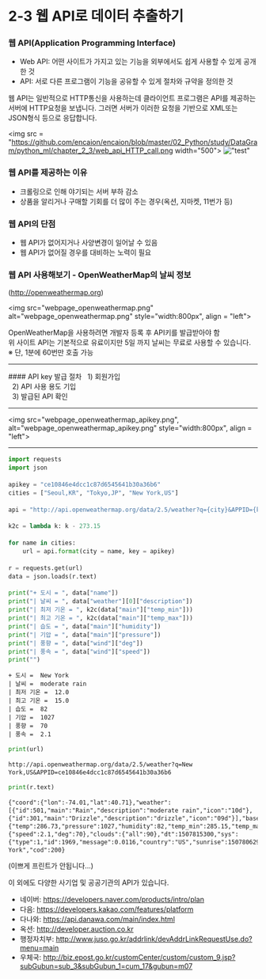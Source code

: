 
# 2-3 웹 API로 데이터 추출하기

### 웹 API(Application Programming Interface)

  - Web API: 어떤 사이트가 가지고 있는 기능을 외부에서도 쉽게 사용할 수 있게 공개한 것
  - API: 서로 다른 프로그램이 기능을 공유할 수 있게 절차와 규약을 정의한 것

웹 API는 일반적으로 HTTP통신을 사용하는데 클라이언트 프로그램은 API를 제공하는 서버에 HTTP요청을 보냅니다. 그러면 서버가 이러한 요청을 기반으로 XML또는 JSON형식 등으로 응답합니다.

<img src = "https://github.com/encaion/encaion/blob/master/02_Python/study/DataGram/python_ml/chapter_2_3/web_api_HTTP_call.png width="500">
!["test"](https://github.com/encaion/encaion/blob/master/02_Python/study/DataGram/python_ml/chapter_2_3/web_api_HTTP_call.png)


### 웹 API를 제공하는 이유
 - 크롤링으로 인해 야기되는 서버 부하 감소
 - 상품을 알리거나 구매할 기회를 더 많이 주는 경우(옥션, 지마켓, 11번가 등)

### 웹 API의 단점
 - 웹 API가 없어지거나 사양변경이 일어날 수 있음
 - 웹 API가 없어질 경우를 대비하는 노력이 필요

### 웹 API 사용해보기 - OpenWeatherMap의 날씨 정보

(http://openweathermap.org)

<img src="webpage_openweathermap.png" alt="webpage_openweathermap.png" style="width:800px", align = "left">

OpenWeatherMap을 사용하려면 개발자 등록 후 API키를 발급받아야 함<br>
위 사이트 API는 기본적으로 유료이지만 5일 까지 날씨는 무료로 사용할 수 있습니다. <br>
 ※ 단, 1분에 60번만 호출 가능

<hr>
#### API key 발급 절차
&nbsp; 1) 회원가입<br>
&nbsp; 2) API 사용 용도 기입<br>
&nbsp; 3) 발급된 API 확인<br>
<hr>

<img src="webpage_openweathermap_apikey.png", alt="webpage_openweathermap_apikey.png" style="width:800px", align = "left">

<hr>


```python
import requests
import json

apikey = "ce10846e4dcc1c87d6545641b30a36b6"
cities = ["Seoul,KR", "Tokyo,JP", "New York,US"]

api = "http://api.openweathermap.org/data/2.5/weather?q={city}&APPID={key}"

k2c = lambda k: k - 273.15

for name in cities:
    url = api.format(city = name, key = apikey)
    
r = requests.get(url)
data = json.loads(r.text)

print("+ 도시 = ", data["name"])
print("| 날씨 = ", data["weather"][0]["description"])
print("| 최저 기온 = ", k2c(data["main"]["temp_min"]))
print("| 최고 기온 = ", k2c(data["main"]["temp_max"]))
print("| 습도 = ", data["main"]["humidity"])
print("| 기압 = ", data["main"]["pressure"])
print("| 풍향 = ", data["wind"]["deg"])
print("| 풍속 = ", data["wind"]["speed"])
print("")
```

    + 도시 =  New York
    | 날씨 =  moderate rain
    | 최저 기온 =  12.0
    | 최고 기온 =  15.0
    | 습도 =  82
    | 기압 =  1027
    | 풍향 =  70
    | 풍속 =  2.1
    
    


```python
print(url)
```

    http://api.openweathermap.org/data/2.5/weather?q=New York,US&APPID=ce10846e4dcc1c87d6545641b30a36b6
    


```python
print(r.text)
```

    {"coord":{"lon":-74.01,"lat":40.71},"weather":[{"id":501,"main":"Rain","description":"moderate rain","icon":"10d"},{"id":301,"main":"Drizzle","description":"drizzle","icon":"09d"}],"base":"stations","main":{"temp":286.73,"pressure":1027,"humidity":82,"temp_min":285.15,"temp_max":288.15},"visibility":16093,"wind":{"speed":2.1,"deg":70},"clouds":{"all":90},"dt":1507815300,"sys":{"type":1,"id":1969,"message":0.0116,"country":"US","sunrise":1507806290,"sunset":1507846745},"id":5128581,"name":"New York","cod":200}
    

(이쁘게 프린트가 안됩니다...)

이 외에도 다양한 사기업 및 공공기관의 API가 있습니다.

 - 네이버: https://developers.naver.com/products/intro/plan
 - 다음: https://developers.kakao.com/features/platform
 - 다나와: https://api.danawa.com/main/index.html
 - 옥션: http://developer.auction.co.kr
 - 행정자치부: http://www.juso.go.kr/addrlink/devAddrLinkRequestUse.do?menu=main
 - 우체국: http://biz.epost.go.kr/customCenter/custom/custom_9.jsp?subGubun=sub_3&subGubun_1=cum_17&gubun=m07


```python

```
